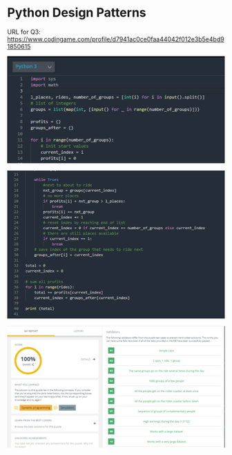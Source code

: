 # Python Design Patterns

URL for Q3: https://www.codingame.com/profile/d7941ac0ce0faa44042f012e3b5e4bd91850615

![image](https://github.com/Reut212/Research_Algorithms/blob/master/Python%20Design%20Patterns/Q3_code_1.png)

![image](https://github.com/Reut212/Research_Algorithms/blob/master/Python%20Design%20Patterns/Q3_code_2.png)

![image](https://github.com/Reut212/Research_Algorithms/blob/master/Python%20Design%20Patterns/Score.png)
